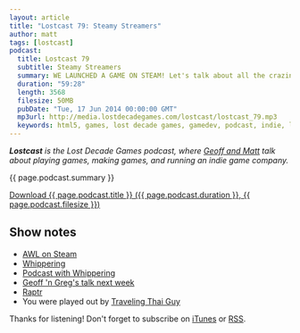 ```yaml
---
layout: article
title: "Lostcast 79: Steamy Streamers"
author: matt
tags: [lostcast]
podcast:
  title: Lostcast 79
  subtitle: Steamy Streamers
  summary: WE LAUNCHED A GAME ON STEAM! Let's talk about all the craziness.
  duration: "59:28"
  length: 3568
  filesize: 50MB
  pubDate: "Tue, 17 Jun 2014 00:00:00 GMT"
  mp3url: http://media.lostdecadegames.com/lostcast/lostcast_79.mp3
  keywords: html5, games, lost decade games, gamedev, podcast, indie, lostcast
---
```

_**Lostcast** is the Lost Decade Games podcast, where [Geoff and Matt](/about/) talk about playing games, making games, and running an indie game company._

{{ page.podcast.summary }}

<a class="download-podcast" href="{{ page.podcast.mp3url }}">
	Download {{ page.podcast.title }} ({{ page.podcast.duration }}, {{ page.podcast.filesize }})
</a>

## Show notes

* [AWL on Steam](http://store.steampowered.com/app/280040/)
* [Whippering](http://whippering.com/)
* [Podcast with Whippering](/lostcast-66/)
* [Geoff 'n Greg's talk next week](http://forum.lostdecadegames.com/topic/232/indie-gaming-the-business-side-of-a-launch-6-24-14)
* [Raptr](http://raptr.com/richtaur)
* You were played out by [Traveling Thai Guy](https://www.youtube.com/watch?v=Rn3vhmwCiQs)

Thanks for listening! Don't forget to subscribe on [iTunes](http://itunes.apple.com/us/podcast/lostcast/id481950724) or [RSS](/lostcast.xml).
